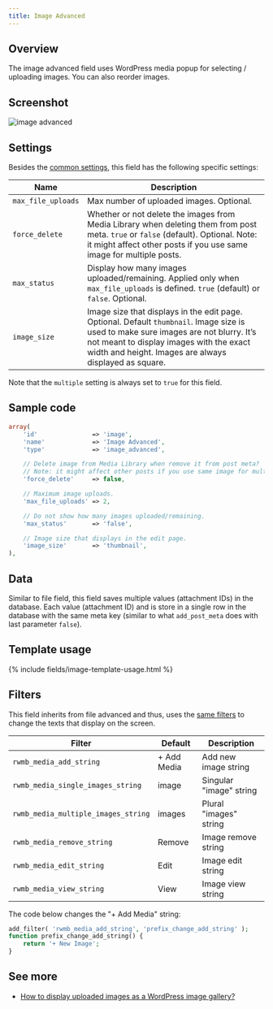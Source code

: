 ```yaml
---
title: Image Advanced
---
```


## Overview

The image advanced field uses WordPress media popup for selecting / uploading images. You can also reorder images.

## Screenshot

![image advanced](https://i.imgur.com/tzksNdI.png)

## Settings

Besides the [common settings](/field-settings/), this field has the following specific settings:

Name | Description
--- | ---
`max_file_uploads` | Max number of uploaded images. Optional.
`force_delete` | Whether or not delete the images from Media Library when deleting them from post meta. `true` or `false` (default). Optional. Note: it might affect other posts if you use same image for multiple posts.
`max_status` | Display how many images uploaded/remaining. Applied only when `max_file_uploads` is defined. `true` (default) or `false`. Optional.
`image_size` | Image size that displays in the edit page. Optional. Default `thumbnail`. Image size is used to make sure images are not blurry. It’s not meant to display images with the exact width and height. Images are always displayed as square.

Note that the `multiple` setting is always set to `true` for this field.

## Sample code

```php
array(
    'id'               => 'image',
    'name'             => 'Image Advanced',
    'type'             => 'image_advanced',

    // Delete image from Media Library when remove it from post meta?
    // Note: it might affect other posts if you use same image for multiple posts
    'force_delete'     => false,

    // Maximum image uploads.
    'max_file_uploads' => 2,

    // Do not show how many images uploaded/remaining.
    'max_status'       => 'false',

    // Image size that displays in the edit page.
    'image_size'       => 'thumbnail',
),
```

## Data

Similar to file field, this field saves multiple values (attachment IDs) in the database. Each value (attachment ID) and is store in a single row in the database with the same meta key (similar to what `add_post_meta` does with last parameter `false`).

## Template usage

{% include fields/image-template-usage.html %}

## Filters

This field inherits from file advanced and thus, uses the [same filters](/fields/file-advanced/) to change the texts that display on the screen.

Filter|Default|Description
---|---|---
`rwmb_media_add_string`|+ Add Media|Add new image string
`rwmb_media_single_images_string`|image|Singular "image" string
`rwmb_media_multiple_images_string`|images|Plural "images" string
`rwmb_media_remove_string`|Remove|Image remove string
`rwmb_media_edit_string`|Edit|Image edit string
`rwmb_media_view_string`|View|Image view string

The code below changes the "+ Add Media" string:

```php
add_filter( 'rwmb_media_add_string', 'prefix_change_add_string' );
function prefix_change_add_string() {
    return '+ New Image';
}
```

## See more

- [How to display uploaded images as a WordPress image gallery?](https://metabox.io/display-uploaded-images-as-wordpress-image-gallery/)
